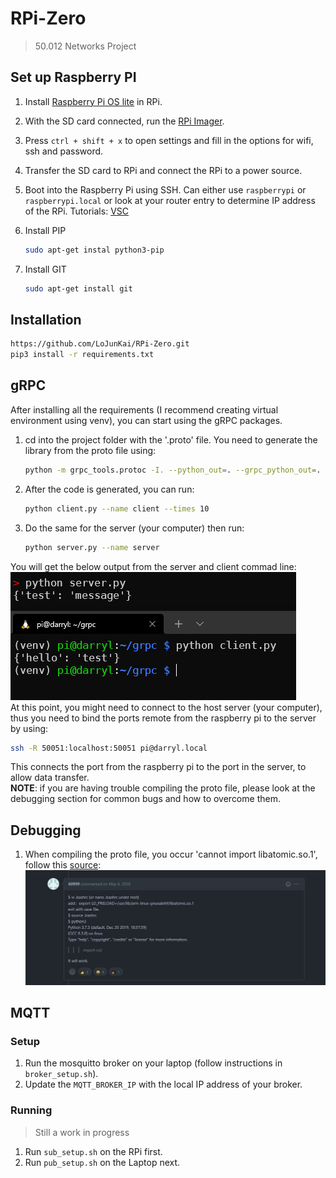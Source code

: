 # RPi-Zero

> 50.012 Networks Project

## Set up Raspberry PI

1. Install [Raspberry Pi OS lite]((https://www.raspberrypi.com/documentation/computers/getting-started.html)) in RPi.
2. With the SD card connected, run the [RPi Imager](https://www.raspberrypi.com/software/).
3. Press `ctrl + shift + x` to open settings and fill in the options for wifi, ssh and password.
4. Transfer the SD card to RPi and connect the RPi to a power source.
5. Boot into the Raspberry Pi using SSH. Can either use `raspberrypi` or `raspberrypi.local` or look at your router entry to determine IP address of the RPi. Tutorials: [VSC](https://www.raspberrypi.com/news/coding-on-raspberry-pi-remotely-with-visual-studio-code/)
6. Install PIP

    ```bash
    sudo apt-get instal python3-pip
    ```

7. Install GIT

    ```bash
    sudo apt-get install git
    ```

## Installation

``` bash
https://github.com/LoJunKai/RPi-Zero.git
pip3 install -r requirements.txt
```

## gRPC

After installing all the requirements (I recommend creating virtual environment using venv), you can start using the gRPC packages.

1. cd into the project folder with the '.proto' file. You need to generate the library from the proto file using:

    ```bash
    python -m grpc_tools.protoc -I. --python_out=. --grpc_python_out=. ./example.proto
    ```

2. After the code is generated, you can run:

    ```bash
    python client.py --name client --times 10
    ```

3. Do the same for the server (your computer) then run:

    ```bash
    python server.py --name server
    ```

You will get the below output from the server and client commad line:  
![grpc1](./images/grpc1.png)  
At this point, you might need to connect to the host server (your computer), thus you need to bind the ports remote from the raspberry pi to the server by using:

```bash
ssh -R 50051:localhost:50051 pi@darryl.local
```

This connects the port from the raspberry pi to the port in the server, to allow data transfer.  
**NOTE**: if you are having trouble compiling the proto file, please look at the debugging section for common bugs and how to overcome them.

## Debugging

1. When compiling the proto file, you occur 'cannot import libatomic.so.1', follow this [source](https://github.com/EdjeElectronics/TensorFlow-Object-Detection-on-the-Raspberry-Pi/issues/67):
![debug1](./images/debug1.jpg)

## MQTT

### Setup

1. Run the mosquitto broker on your laptop (follow instructions in `broker_setup.sh`).
2. Update the `MQTT_BROKER_IP` with the local IP address of your broker.

### Running

> Still a work in progress

1. Run `sub_setup.sh` on the RPi first.
2. Run `pub_setup.sh` on the Laptop next.
